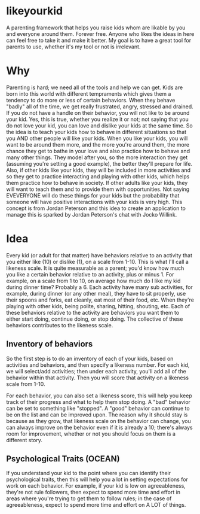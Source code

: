 # likeyourkid
A parenting framework that helps you raise kids whom are likable by you and everyone around them. Forever free. Anyone who likes the ideas in here can feel free to take it and make it better. My goal is to have a great tool for parents to use, whether it's my tool or not is irrelevant.

# Why
Parenting is hard; we need all of the tools and help we can get. Kids are born into this world with different tempraments which gives them a tendency to do more or less of certain behaviors. When they behave "badly" all of the time, we get really frustrated, angry, stressed and drained. If you do not have a handle on their behavior, you will not like to be around your kid. Yes, this is true, whether you realize it or not; not saying that you do not love your kid, you can love and dislike your kids at the same time. So the idea is to teach your kids how to behave in different situations so that you AND other people will like your kids. When you like your kids, you will want to be around them more, and the more you're around them, the more chance they get to bathe in your love and also practice how to behave and many other things. They model after you, so the more interaction they get (assuming you're setting a good example), the better they'll prepare for life. Also, if other kids like your kids, they will be included in more activities and so they get to practice interacting and playing with other kids, which helps them practice how to behave in society. If other adults like your kids, they will want to teach them and to provide them with opportunities. Not saying EVEVERYONE will do these things for your kids but the probability that someone will have positive interactions with your kids is very high. This concept is from Jordan Peterson and this idea to create an application to manage this is sparked by Jordan Peterson's chat with Jocko Willink.

# Idea
Every kid (or adult for that matter) have behaviors relative to an activity that you either like (10) or dislike (1), on a scale from 1-10. This is what I'll call a likeness scale. It is quite measurable as a parent; you'd know how much you like a certain behavior relative to an activity, plus or minus 1. For example, on a scale from 1 to 10, on average how much do I like my kid during dinner time? Probably a 6. Each activity have many sub activities, for example, during dinner (or any other meal), they have to sit properly, use their spoons and forks, eat cleanly, eat most of their food, etc. When they're playing with other kids, being polite, sharing, hitting, shouting, etc. Each of these behaviors relative to the activity are behaviors you want them to either start doing, continue doing, or stop doing. The collective of these behaviors contributes to the likeness scale.

## Inventory of behaviors
So the first step is to do an inventory of each of your kids, based on activities and behaviors, and then specify a likeness number. For each kid, we will select/add activities; then under each activity, you'll add all of the behavior within that activity. Then you will score that activity on a likeness scale from 1-10.

For each behavior, you can also set a likeness score, this will help you keep track of their progress and what to help them stop doing. A "bad" behavior can be set to something like "stopped". A "good" behavior can continue to be on the list and can be improved upon. The reason why it should stay is because as they grow, that likeness scale on the behavior can change, you can always improve on the behavior even if it is already a 10; there's always room for improvement, whether or not you should focus on them is a different story.

## Psychological Traits (OCEAN) 
If you understand your kid to the point where you can identify their psychological traits, then this will help you a lot in setting expectations for work on each behavior. For example, if your kid is low on agreeableness, they're not rule followers, then expect to spend more time and effort in areas where you're trying to get them to follow rules; in the case of agreeableness, expect to spend more time and effort on A LOT of things.